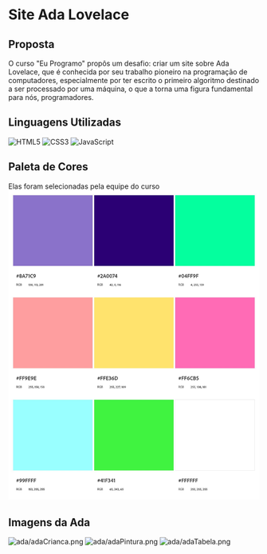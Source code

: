 # Site Ada Lovelace

## Proposta
O curso "Eu Programo" propôs um desafio: criar um site sobre Ada Lovelace, que é conhecida por seu trabalho pioneiro na programação de computadores, especialmente por ter escrito o primeiro algoritmo destinado a ser processado por uma máquina, o que a torna uma figura fundamental para nós, programadores.
## Linguagens Utilizadas
![HTML5](https://img.shields.io/badge/HTML5-000?style=for-the-badge&logo=html5)
![CSS3](https://img.shields.io/badge/CSS3-000?style=for-the-badge&logo=css3&logoColor=blue)
![JavaScript](https://img.shields.io/badge/JavaScript-000?style=for-the-badge&logo=javascript&logoColor=yellow)
## Paleta de Cores
Elas foram selecionadas pela equipe do curso
![paleta](paletasiteada.jpeg)
## Imagens da Ada
![ada/adaCrianca.png](https://s2.glbimg.com/WMVPPFvJ7G1OH-u1PqbgcH6PKDA=/e.glbimg.com/og/ed/f/original/2018/02/27/ada_lovelace_child_portrait_somerville_college.jpg)
![ada/adaPintura.png](https://s2-techtudo.glbimg.com/7YOBBhghbMF9wsUuBP7UcUh2yXI=/0x342:2439x2307/1008x0/smart/filters:strip_icc()/i.s3.glbimg.com/v1/AUTH_08fbf48bc0524877943fe86e43087e7a/internal_photos/bs/2021/n/3/FbrmyhQneVYWGUPIe8vA/adalovelace.jpg)
![ada/adaTabela.png](https://www.programaria.org/wp-content/uploads/2016/12/Ada-Lovelace-iQ-980x653.jpg)
